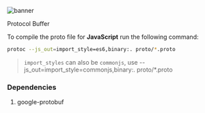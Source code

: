 ![banner](https://tiddi.kunalsin9h.com/yIbhCi5)

Protocol Buffer

To compile the proto file for **JavaScript** run the following command:

```bash
protoc --js_out=import_style=es6,binary:. proto/*.proto
```

> `import_styles` can also be `commonjs`, use --js_out=import_style=commonjs,binary:. proto/*.proto

### Dependencies

1. google-protobuf